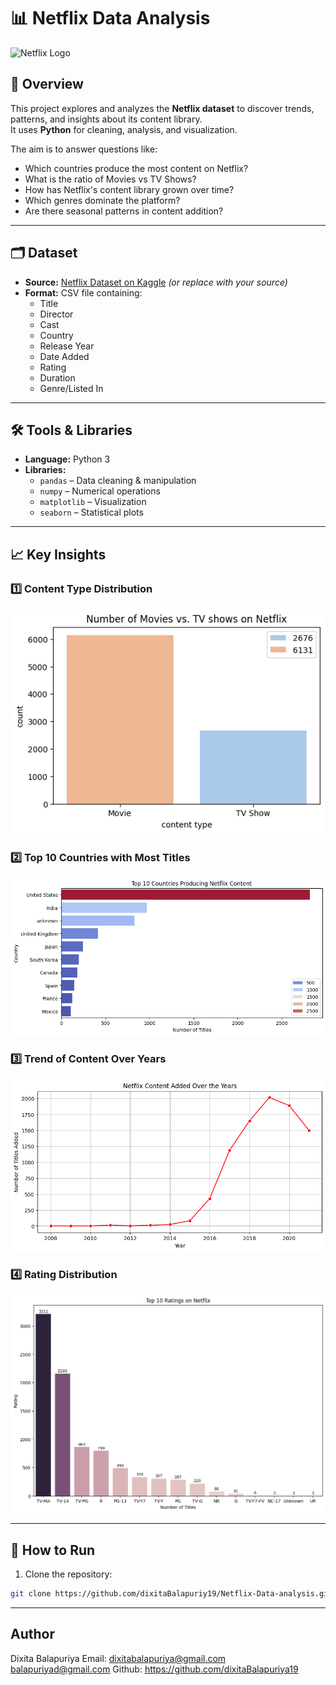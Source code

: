 # 📊 Netflix Data Analysis

![Netflix Logo](https://upload.wikimedia.org/wikipedia/commons/0/08/Netflix_2015_logo.svg)

## 📌 Overview

This project explores and analyzes the **Netflix dataset** to discover trends, patterns, and insights about its content library.  
It uses **Python** for cleaning, analysis, and visualization.  

The aim is to answer questions like:

- Which countries produce the most content on Netflix?
- What is the ratio of Movies vs TV Shows?
- How has Netflix's content library grown over time?
- Which genres dominate the platform?
- Are there seasonal patterns in content addition?

---

## 🗂 Dataset

- **Source:** [Netflix Dataset on Kaggle](https://www.kaggle.com/shivamb/netflix-shows) *(or replace with your source)*  
- **Format:** CSV file containing:
  - Title  
  - Director  
  - Cast  
  - Country  
  - Release Year  
  - Date Added  
  - Rating  
  - Duration  
  - Genre/Listed In

---

## 🛠 Tools & Libraries

- **Language:** Python 3
- **Libraries:**
  - `pandas` – Data cleaning & manipulation
  - `numpy` – Numerical operations
  - `matplotlib` – Visualization
  - `seaborn` – Statistical plots

---

## 📈 Key Insights

### 1️⃣ Content Type Distribution  

![Content Type Chart](images/content_type.png)  

### 2️⃣ Top 10 Countries with Most Titles  

![Top Countries Chart](images/top_countries.png)  

### 3️⃣ Trend of Content Over Years  

![Content Over Time Chart](images/content_over_time.png)  

### 4️⃣ Rating Distribution  

![Rating Distribution Chart](images/rating_distribution.png)  

---

## 🚀 How to Run

1. Clone the repository:

```bash
git clone https://github.com/dixitaBalapuriy19/Netflix-Data-analysis.git
```
   

---

## Author

Dixita Balapuriya
Email: <dixitabalapuriya@gmail.com>
      <balapuriyad@gmail.com>
Github: <https://github.com/dixitaBalapuriya19>
